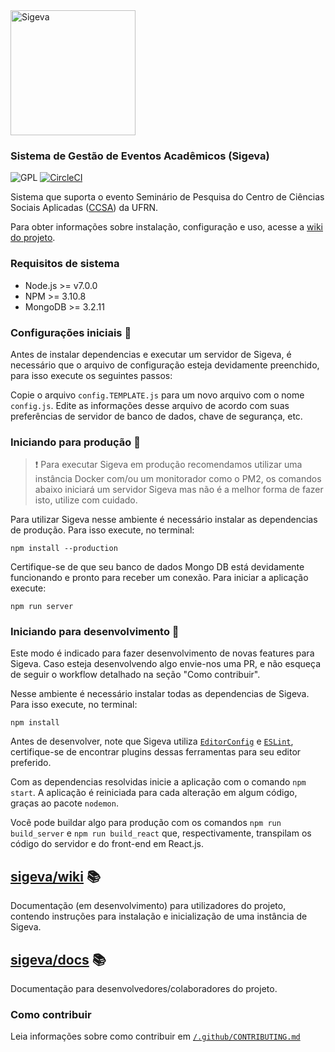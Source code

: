 <img src="https://i.imgur.com/S5JRd5g.png" width="200" alt="Sigeva"/>

### Sistema de Gestão de Eventos Acadêmicos (Sigeva)
![GPL](https://img.shields.io/badge/license-GPL-blue.svg)
[![CircleCI](https://circleci.com/gh/ccsa-ufrn/sigeva/tree/master.svg?style=svg)](https://circleci.com/gh/ccsa-ufrn/sigeva/tree/master)

Sistema que suporta o evento Seminário de Pesquisa do Centro de Ciências Sociais Aplicadas
([CCSA](https://ccsa.ufrn.br)) da UFRN.

Para obter informações sobre instalação, configuração e uso, acesse a [wiki do projeto](https://github.com/ccsa-ufrn/seminario/wiki).

### Requisitos de sistema
- Node.js >= v7.0.0
- NPM >= 3.10.8
- MongoDB >= 3.2.11

### Configurações iniciais :wrench:
Antes de instalar dependencias e executar um servidor de Sigeva, é necessário que o arquivo de configuração esteja devidamente preenchido, para isso execute os seguintes passos:

Copie o arquivo `config.TEMPLATE.js` para um novo arquivo com o nome `config.js`. Edite as informações desse arquivo de acordo com suas preferências de servidor de banco de dados, chave de segurança, etc.

### Iniciando para produção :runner:
> :exclamation: Para executar Sigeva em produção recomendamos utilizar uma instância Docker com/ou um monitorador como o PM2, os comandos abaixo iniciará um servidor Sigeva mas não é a melhor forma de fazer isto, utilize com cuidado.

Para utilizar Sigeva nesse ambiente é necessário instalar as dependencias de produção. Para isso execute, no terminal:

```
npm install --production
```

Certifique-se de que seu banco de dados Mongo DB está devidamente funcionando e pronto para receber um conexão. Para iniciar a aplicação execute:

```
npm run server
```

### Iniciando para desenvolvimento :walking:
Este modo é indicado para fazer desenvolvimento de novas features para Sigeva. Caso esteja desenvolvendo algo envie-nos uma PR, e não esqueça de seguir o workflow detalhado na seção "Como contribuir".

Nesse ambiente é necessário instalar todas as dependencias de Sigeva. Para isso execute, no terminal:

```
npm install
```

Antes de desenvolver, note que Sigeva utiliza [`EditorConfig`](http://editorconfig.org/) e [`ESLint`](https://eslint.org), certifique-se de encontrar plugins dessas ferramentas para seu editor preferido.

Com as dependencias resolvidas inicie a aplicação com o comando `npm start`. A aplicação é reiniciada para cada alteração em algum código, graças ao pacote `nodemon`.

Você pode buildar algo para produção com os comandos `npm run build_server` e `npm run build_react` que, respectivamente, transpilam os código do servidor e do front-end em React.js.

## [sigeva/wiki](https://github.com/ccsa-ufrn/seminario/wiki) :books:
Documentação (em desenvolvimento) para utilizadores do projeto, contendo instruções para instalação e inicialização de uma instância de Sigeva.

## [sigeva/docs](https://github.com/ccsa-ufrn/seminario/tree/master/docs) :books:
Documentação para desenvolvedores/colaboradores do projeto.

### Como contribuir
Leia informações sobre como contribuir em [`/.github/CONTRIBUTING.md`](https://github.com/ccsa-ufrn/sigeva/blob/master/.github/CONTRIBUTING.md)
